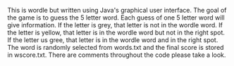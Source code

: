This is wordle but written using Java's graphical user interface.
The goal of the game is to guess the 5 letter word. Each guess of one 5 letter word will give information. 
If the letter is grey, that letter is not in the wordle word. 
If the letter is yellow, that letter is in the wordle word but not in the right spot.
If the letter us gree, that letter is in the wordle word and in the right spot.
The word is randomly selected from words.txt and the final score is stored in wscore.txt.
There are comments throughout the code please take a look.
